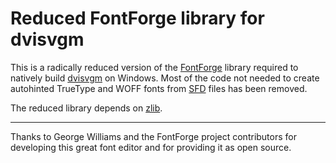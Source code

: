 # Reduced FontForge library for dvisvgm

This is a radically reduced version of the [FontForge](https://fontforge.github.io) library required to natively
build [dvisvgm](https://dvisvgm.de) on Windows. Most of the code not needed to create autohinted
TrueType and WOFF fonts from [SFD](https://fontforge.github.io/sfdformat.html) files has been removed.

The reduced library depends on [zlib](http://www.zlib.net).

---
Thanks to George Williams and the FontForge project contributors for developing this great font editor and for
providing it as open source.
